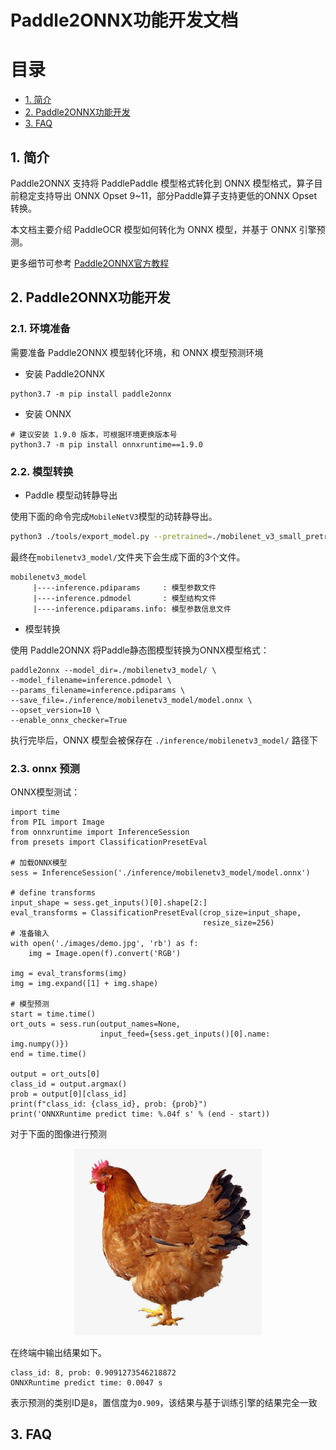 # Paddle2ONNX功能开发文档

# 目录

- [1. 简介](#1---)
- [2. Paddle2ONNX功能开发](#2---)
- [3. FAQ](#3---)

## 1. 简介
Paddle2ONNX 支持将 PaddlePaddle 模型格式转化到 ONNX 模型格式，算子目前稳定支持导出 ONNX Opset 9~11，部分Paddle算子支持更低的ONNX Opset转换。

本文档主要介绍 PaddleOCR 模型如何转化为 ONNX 模型，并基于 ONNX 引擎预测。

更多细节可参考 [Paddle2ONNX官方教程](https://github.com/PaddlePaddle/Paddle2ONNX/blob/develop/README_zh.md)

## 2. Paddle2ONNX功能开发
### 2.1. 环境准备

需要准备 Paddle2ONNX 模型转化环境，和 ONNX 模型预测环境

- 安装 Paddle2ONNX
```
python3.7 -m pip install paddle2onnx
```

- 安装 ONNX
```
# 建议安装 1.9.0 版本，可根据环境更换版本号
python3.7 -m pip install onnxruntime==1.9.0
```

### 2.2. 模型转换


- Paddle 模型动转静导出

使用下面的命令完成`MobileNetV3`模型的动转静导出。

```bash
python3 ./tools/export_model.py --pretrained=./mobilenet_v3_small_pretrained.pdparams --save-inference-dir=./mobilenetv3_model
```
最终在`mobilenetv3_model/`文件夹下会生成下面的3个文件。

```
mobilenetv3_model
     |----inference.pdiparams     : 模型参数文件
     |----inference.pdmodel       : 模型结构文件
     |----inference.pdiparams.info: 模型参数信息文件
```

- 模型转换

使用 Paddle2ONNX 将Paddle静态图模型转换为ONNX模型格式：

```
paddle2onnx --model_dir=./mobilenetv3_model/ \
--model_filename=inference.pdmodel \
--params_filename=inference.pdiparams \
--save_file=./inference/mobilenetv3_model/model.onnx \
--opset_version=10 \
--enable_onnx_checker=True
```

执行完毕后，ONNX 模型会被保存在 `./inference/mobilenetv3_model/` 路径下


### 2.3. onnx 预测

ONNX模型测试：


```
import time
from PIL import Image
from onnxruntime import InferenceSession
from presets import ClassificationPresetEval

# 加载ONNX模型
sess = InferenceSession('./inference/mobilenetv3_model/model.onnx')

# define transforms
input_shape = sess.get_inputs()[0].shape[2:]
eval_transforms = ClassificationPresetEval(crop_size=input_shape,
                                           resize_size=256)
# 准备输入
with open('./images/demo.jpg', 'rb') as f:
    img = Image.open(f).convert('RGB')

img = eval_transforms(img)
img = img.expand([1] + img.shape)

# 模型预测
start = time.time()
ort_outs = sess.run(output_names=None,
                    input_feed={sess.get_inputs()[0].name: img.numpy()})
end = time.time()

output = ort_outs[0]
class_id = output.argmax()
prob = output[0][class_id]
print(f"class_id: {class_id}, prob: {prob}")
print('ONNXRuntime predict time: %.04f s' % (end - start))

```

对于下面的图像进行预测

<div align="center">
    <img src="../../mobilenetv3_prod/Step6/images/demo.jpg" width=300">
</div>

在终端中输出结果如下。

```
class_id: 8, prob: 0.9091273546218872
ONNXRuntime predict time: 0.0047 s
```

表示预测的类别ID是`8`，置信度为`0.909`，该结果与基于训练引擎的结果完全一致

## 3. FAQ
